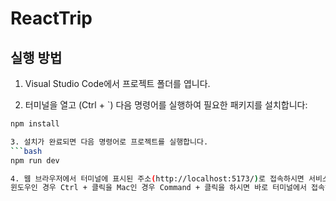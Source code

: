 
# ReactTrip

## 실행 방법

1. Visual Studio Code에서 프로젝트 폴더를 엽니다.

2. 터미널을 열고 (Ctrl + `) 다음 명령어를 실행하여 필요한 패키지를 설치합니다:
```bash
npm install

3. 설치가 완료되면 다음 명령어로 프로젝트를 실행합니다.
```bash
npm run dev

4. 웹 브라우저에서 터미널에 표시된 주소(http://localhost:5173/)로 접속하시면 서비스를 이용하실 수 있습니다.
윈도우인 경우 Ctrl + 클릭을 Mac인 경우 Command + 클릭을 하시면 바로 터미널에서 접속하실 수 있습니다. 
